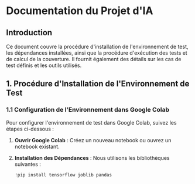 # Documentation du Projet d'IA

## Introduction

Ce document couvre la procédure d'installation de l'environnement de test, les dépendances installées, ainsi que la procédure d'exécution des tests et de calcul de la couverture. Il fournit également des détails sur les cas de test définis et les outils utilisés.

## 1. Procédure d'Installation de l'Environnement de Test

### 1.1 Configuration de l'Environnement dans Google Colab

Pour configurer l'environnement de test dans Google Colab, suivez les étapes ci-dessous :

1. **Ouvrir Google Colab** : Créez un nouveau notebook ou ouvrez un notebook existant.

2. **Installation des Dépendances** :
   Nous utilisons les bibliothèques suivantes :
   ```python
   !pip install tensorflow joblib pandas
